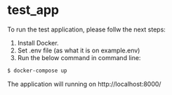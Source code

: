 # test_app
<p>
  To run the test application, please follw the next steps:
  <ol>
    <li>Install Docker.</li>
    <li>Set .env file (as what it is on example.env)</li>
    <li>Run the below command in command line:</li>
  </ol>
  
```bash
$ docker-compose up 
```

The application will running on http://localhost:8000/
</p>
